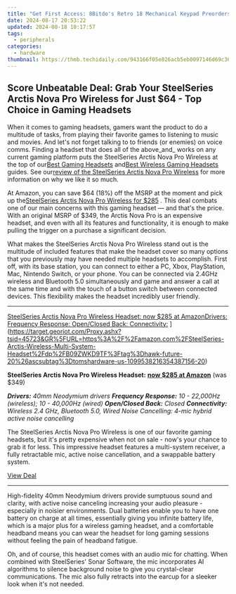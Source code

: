 ```yaml
---
title: "Get First Access: 8Bitdo's Retro 18 Mechanical Keypad Preorders Launched – Exclusive NES, Famicom & C64 Versions Shipping in July"
date: 2024-08-17 20:53:22
updated: 2024-08-18 10:17:57
tags:
  - peripherals
categories:
  - hardware
thumbnail: https://thmb.techidaily.com/943166f05e826acb5eb0097146d69c366fc0ed75a4c0f9eeb903504474e41f95.jpg
---
```


## Score Unbeatable Deal: Grab Your SteelSeries Arctis Nova Pro Wireless for Just $64 - Top Choice in Gaming Headsets

When it comes to gaming headsets, gamers want the product to do a multitude of tasks, from playing their favorite games to listening to music and movies. And let's not forget talking to to friends (or enemies) on voice comms. Finding a headset that does all of the above_and_ works on any current gaming platform puts the SteelSeries Arctis Nova Pro Wireless at the top of our[Best Gaming Headsets](https://tools.techidaily.com) and[Best Wireless Gaming Headsets](https://tools.techidaily.com) guides. See our[review of the SteelSeries Arctis Nova Pro Wireless](https://tools.techidaily.com) for more information on why we like it so much.

 At Amazon, you can save $64 (18%) off the MSRP at the moment and pick up the[SteelSeries Arctis Nova Pro Wireless for $285](<https://target.georiot.com/Proxy.ashx?tsid=45723&GR%5FURL=https%3A%2F%2Famazon.com%2FSteelSeries-Arctis-Wireless-Multi-System-Headset%2Fdp%2FB09ZWKD9TF%3Ftag%3Dhawk-future-20%26ascsubtag%3Dtomshardware-us-1458514110352131970-20>) . This deal combats one of our main concerns with this gaming headset — and that's the price. With an original MSRP of $349, the Arctis Nova Pro is an expensive headset, and even with all its features and functionality, it is enough to make pulling the trigger on a purchase a significant decision.

 What makes the SteelSeries Arctis Nova Pro Wireless stand out is the multitude of included features that make the headset cover so many options that you previously may have needed multiple headsets to accomplish. First off, with its base station, you can connect to either a PC, Xbox, PlayStation, Mac, Nintendo Switch, or your phone. You can be connected via 2.4GHz wireless and Bluetooth 5.0 simultaneously and game and answer a call at the same time and with the touch of a button switch between connected devices. This flexibility makes the headset incredibly user friendly.

---

[SteelSeries Arctis Nova Pro Wireless Headset:&nbsp;now $285 at AmazonDrivers:  Frequency Response: Open/Closed Back:  Connectivity:](https://cdn.mos.cms.futurecdn.net/KSJA9T2gDKqu5C8wXLidgD-200-100.jpg "SteelSeries Arctis Nova Pro Wireless Headset:&nbsp;now $285 at AmazonDrivers:  Frequency Response: Open/Closed Back:  Connectivity:") ](https://target.georiot.com/Proxy.ashx?tsid=45723&GR%5FURL=https%3A%2F%2Famazon.com%2FSteelSeries-Arctis-Wireless-Multi-System-Headset%2Fdp%2FB09ZWKD9TF%3Ftag%3Dhawk-future-20%26ascsubtag%3Dtomshardware-us-1099538216354387156-20)

**SteelSeries Arctis Nova Pro Wireless Headset:** [**now $285 at Amazon**](https://target.georiot.com/Proxy.ashx?tsid=45723&GR%5FURL=https%3A%2F%2Famazon.com%2FSteelSeries-Arctis-Wireless-Multi-System-Headset%2Fdp%2FB09ZWKD9TF%3Ftag%3Dhawk-future-20%26ascsubtag%3Dtomshardware-us-1250011226344724008-20) (was $349)  
  
_**Drivers:**_ _40mm Neodymium drivers_
 _**Frequency**_ _**Response:**_ _10 - 22,000Hz (wireless); 10 - 40,000Hz (wired)_
 _**Open/Closed Back:**_ _Closed_ _**Connectivity:**_   _Wireless 2.4 GHz, Bluetooth 5.0, Wired_
 _Noise Cancelling: 4-mic hybrid active noise cancelling_
  
 The SteelSeries Arctis Nova Pro Wireless is one of our favorite gaming headsets, but it's pretty expensive when not on sale - now's your chance to grab it for less. This impressive headset features a multi-system receiver, a fully retractable mic, active noise cancellation, and a swappable battery system.

[View Deal](https://target.georiot.com/Proxy.ashx?tsid=45723&GR%5FURL=https%3A%2F%2Famazon.com%2FSteelSeries-Arctis-Wireless-Multi-System-Headset%2Fdp%2FB09ZWKD9TF%3Ftag%3Dhawk-future-20%26ascsubtag%3Dtomshardware-us-1099538216354387156-20)

---

 High-fidelity 40mm Neodymium drivers provide sumptuous sound and clarity, with active noise canceling increasing your audio pleasure - especially in noisier environments. Dual batteries enable you to have one battery on charge at all times, essentially giving you infinite battery life, which is a major plus for a wireless gaming headset, and a comfortable headband means you can wear the headset for long gaming sessions without feeling the pain of headband fatigue.

 Oh, and of course, this headset comes with an audio mic for chatting. When combined with SteelSeries' Sonar Software, the mic incorporates AI algorithms to silence background noise to give you crystal-clear communications. The mic also fully retracts into the earcup for a sleeker look when it's not needed.

<ins class="adsbygoogle"
     style="display:block"
     data-ad-format="autorelaxed"
     data-ad-client="ca-pub-7571918770474297"
     data-ad-slot="1223367746"></ins>



<ins class="adsbygoogle"
     style="display:block"
     data-ad-client="ca-pub-7571918770474297"
     data-ad-slot="8358498916"
     data-ad-format="auto"
     data-full-width-responsive="true"></ins>
